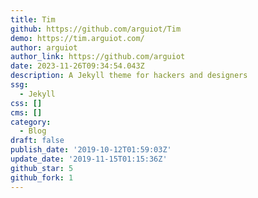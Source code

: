 ```yaml
---
title: Tim
github: https://github.com/arguiot/Tim
demo: https://tim.arguiot.com/
author: arguiot
author_link: https://github.com/arguiot
date: 2023-11-26T09:34:54.043Z
description: A Jekyll theme for hackers and designers
ssg:
  - Jekyll
css: []
cms: []
category:
  - Blog
draft: false
publish_date: '2019-10-12T01:59:03Z'
update_date: '2019-11-15T01:15:36Z'
github_star: 5
github_fork: 1
---
```


